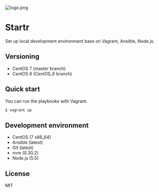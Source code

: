 ![logo.png](https://bitbucket.org/repo/byGqnd/images/548742320-logo.png)

Startr
======

Set up local development environment base on Vagrant, Ansible, Node.js.


## Versioning

- CentOS 7 (master branch)
- CentOS 6 (CentOS_6 branch)


## Quick start

You can run the playbooks with Vagrant.

```bash
$ vagrant up
```


## Development environment

- CentOS (7 x86_64)
- Ansible (latest)
- Git (latest)
- nvm (0.30.2)
- Node.js (5.5)


## License

MIT
